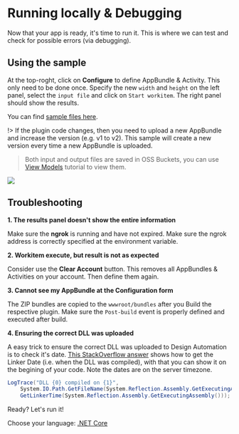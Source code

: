 # Running locally & Debugging

Now that your app is ready, it's time to run it. This is where we can test and check for possible errors (via debugging).

## Using the sample

At the top-roght, click on **Configure** to define AppBundle & Activity. This only need to be done once. Specify the new `width` and `height` on the left panel, select the `input file` and click on `Start workitem`. The right panel should show the results.

You can find [sample files here](https://github.com/Developer-Autodesk/learn.forge.designautomation/tree/master/sample%20files).

!> If the plugin code changes, then you need to upload a new AppBundle and increase the version (e.g. v1 to v2). This sample will create a new version every time a new AppBundle is uploaded.

> Both input and output files are saved in OSS Buckets, you can use [View Models](tutorials/viewmodels) tutorial to view them.

![](_media/tutorials/run_sample_modifymodels.gif)

## Troubleshooting

**1. The results panel doesn't show the entire information**

Make sure the **ngrok** is running and have not expired. Make sure the ngrok address is correctly specified at the environment variable.

**2. Workitem execute, but result is not as expected**

Consider use the **Clear Account** button. This removes all AppBundles & Activities on your account. Then define them again.

**3. Cannot see my AppBundle at the Configuration form**

The ZIP bundles are copied to the `wwwroot/bundles` after you Build the respective plugin. Make sure the `Post-build` event is properly defined and executed after build.

**4. Ensuring the correct DLL was uploaded**

A easy trick to ensure the correct DLL was uploaded to Design Automation is to check it's date. [This StackOverflow answer](https://stackoverflow.com/a/1600990) shows how to get the Linker Date (i.e. when the DLL was compiled), with that you can show it on the begining of your code. Note the dates are on the server timezone.

```csharp
LogTrace("DLL {0} compiled on {1}",
    System.IO.Path.GetFileName(System.Reflection.Assembly.GetExecutingAssembly().Location),
    GetLinkerTime(System.Reflection.Assembly.GetExecutingAssembly()));
```

Ready? Let's run it!

Choose your language: [.NET Core](environment/rundebug/netcore)